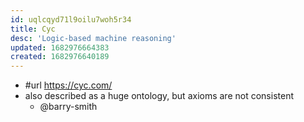 ```yaml
---
id: uqlcqyd71l9oilu7woh5r34
title: Cyc
desc: 'Logic-based machine reasoning'
updated: 1682976664383
created: 1682976640189
---
```


- #url https://cyc.com/
- also described as a huge ontology, but axioms are not consistent
  - @barry-smith